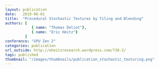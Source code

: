 ```yaml
---
layout: publication
date:   2019-06-01
title:  "Procedural Stochastic Textures by Tiling and Blending"
authors: [
			{ name: "Thomas Deliot"},
			{ name: "Eric Heitz"}      
         ]
conference: "GPU Zen 2"
categories: publication
url_outside: http://eheitzresearch.wordpress.com/738-2/
tags: published
thumbnail: "/images/thumbnails/publication_stochastic_texturing.png"
---
```


